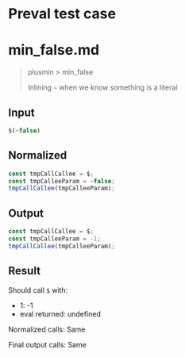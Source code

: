 # Preval test case

# min_false.md

> plusmin > min_false
>
> Inlining `~` when we know something is a literal

## Input

`````js filename=intro
$(~false)
`````

## Normalized

`````js filename=intro
const tmpCallCallee = $;
const tmpCalleeParam = ~false;
tmpCallCallee(tmpCalleeParam);
`````

## Output

`````js filename=intro
const tmpCallCallee = $;
const tmpCalleeParam = -1;
tmpCallCallee(tmpCalleeParam);
`````

## Result

Should call `$` with:
 - 1: -1
 - eval returned: undefined

Normalized calls: Same

Final output calls: Same
